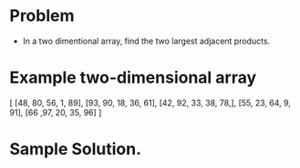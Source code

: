 # Problem
* In a two dimentional array, find the two largest adjacent products.

# Example two-dimensional array
[
  [48, 80, 56, 1, 89],
  [93, 90, 18, 36, 61],
  [42, 92, 33, 38, 78,],
  [55, 23, 64, 9, 91],
  [66 ,97, 20, 35, 96]
]

# Sample Solution.

